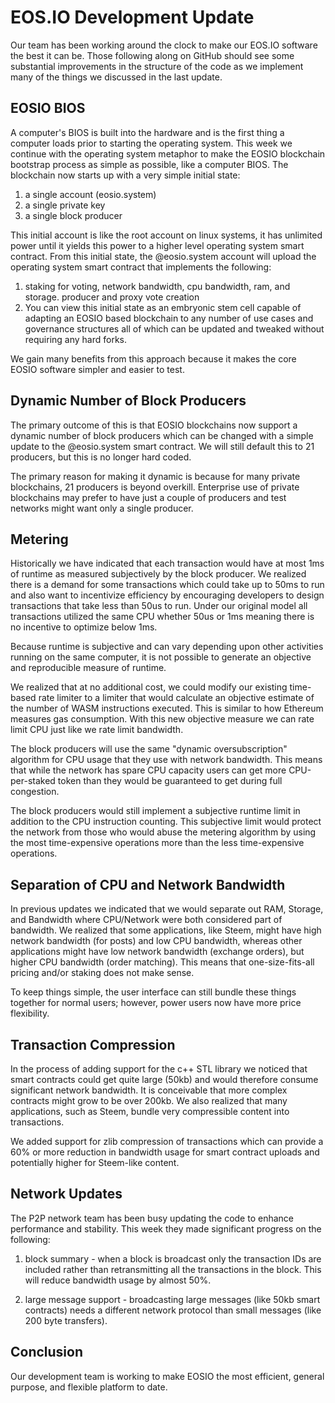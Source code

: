 # EOS.IO Development Update

Our team has been working around the clock to make our EOS.IO software the best it can be. Those following along on GitHub should see some substantial improvements in the structure of the code as we implement many of the things we discussed in the last update.

## EOSIO BIOS
A computer's BIOS is built into the hardware and is the first thing a computer loads prior to starting the operating system. This week we continue with the operating system metaphor to make the EOSIO blockchain bootstrap process as simple as possible, like a computer BIOS. The blockchain now starts up with a very simple initial state:

1. a single account (eosio.system)
2. a single private key
3. a single block producer

This initial account is like the root account on linux systems, it has unlimited power until it yields this power to a higher level operating system smart contract. From this initial state, the @eosio.system account will upload the operating system smart contract that implements the following:

1. staking for voting, network bandwidth, cpu bandwidth, ram, and storage.
producer and proxy vote creation
2. You can view this initial state as an embryonic stem cell capable of adapting an EOSIO based blockchain to any number of use cases and governance structures all of which can be updated and tweaked without requiring any hard forks.

We gain many benefits from this approach because it makes the core EOSIO software simpler and easier to test.

## Dynamic Number of Block Producers
The primary outcome of this is that EOSIO blockchains now support a dynamic number of block producers which can be changed with a simple update to the @eosio.system smart contract. We will still default this to 21 producers, but this is no longer hard coded.

The primary reason for making it dynamic is because for many private blockchains, 21 producers is beyond overkill. Enterprise use of private blockchains may prefer to have just a couple of producers and test networks might want only a single producer.

## Metering
Historically we have indicated that each transaction would have at most 1ms of runtime as measured subjectively by the block producer. We realized there is a demand for some transactions which could take up to 50ms to run and also want to incentivize efficiency by encouraging developers to design transactions that take less than 50us to run. Under our original model all transactions utilized the same CPU whether 50us or 1ms meaning there is no incentive to optimize below 1ms.

Because runtime is subjective and can vary depending upon other activities running on the same computer, it is not possible to generate an objective and reproducible measure of runtime.

We realized that at no additional cost, we could modify our existing time-based rate limiter to a limiter that would calculate an objective estimate of the number of WASM instructions executed. This is similar to how Ethereum measures gas consumption. With this new objective measure we can rate limit CPU just like we rate limit bandwidth.

The block producers will use the same "dynamic oversubscription" algorithm for CPU usage that they use with network bandwidth. This means that while the network has spare CPU capacity users can get more CPU-per-staked token than they would be guaranteed to get during full congestion.

The block producers would still implement a subjective runtime limit in addition to the CPU instruction counting. This subjective limit would protect the network from those who would abuse the metering algorithm by using the most time-expensive operations more than the less time-expensive operations.

## Separation of CPU and Network Bandwidth
In previous updates we indicated that we would separate out RAM, Storage, and Bandwidth where CPU/Network were both considered part of bandwidth. We realized that some applications, like Steem, might have high network bandwidth (for posts) and low CPU bandwidth, whereas other applications might have low network bandwidth (exchange orders), but higher CPU bandwidth (order matching). This means that one-size-fits-all pricing and/or staking does not make sense.

To keep things simple, the user interface can still bundle these things together for normal users; however, power users now have more price flexibility.

## Transaction Compression
In the process of adding support for the c++ STL library we noticed that smart contracts could get quite large (50kb) and would therefore consume significant network bandwidth. It is conceivable that more complex contracts might grow to be over 200kb. We also realized that many applications, such as Steem, bundle very compressible content into transactions.

We added support for zlib compression of transactions which can provide a 60% or more reduction in bandwidth usage for smart contract uploads and potentially higher for Steem-like content.

## Network Updates
The P2P network team has been busy updating the code to enhance performance and stability. This week they made significant progress on the following:

1. block summary - when a block is broadcast only the transaction IDs are included rather than retransmitting all the transactions in the block. This will reduce bandwidth usage by almost 50%.

2. large message support - broadcasting large messages (like 50kb smart contracts) needs a different network protocol than small messages (like 200 byte transfers).

## Conclusion
Our development team is working to make EOSIO the most efficient, general purpose, and flexible platform to date.
